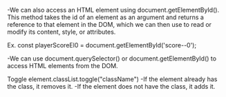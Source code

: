 -We can also access an HTML element using document.getElementById(). This method takes the id of an element as an argument and returns a reference to that element in the DOM, which we can then use to read or modify its content, style, or attributes.

Ex. const playerScoreEl0 = document.getElementById('score--0');

-We can use document.querySelector() or document.getElementById() to access HTML elements from the DOM.

Toggle
element.classList.toggle("className")
-If the element already has the class, it removes it.
-If the element does not have the class, it adds it.
